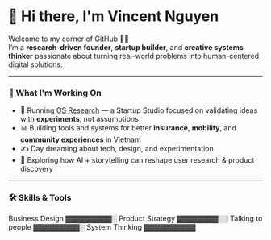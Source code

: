# 👋 Hi there, I'm Vincent Nguyen

Welcome to my corner of GitHub 👨‍💻  
I’m a **research-driven founder**, **startup builder**, and **creative systems thinker** passionate about turning real-world problems into human-centered digital solutions.

---

### 🚀 What I'm Working On

- 🧪 Running [OS Research](https://osresearch.vn) — a Startup Studio focused on validating ideas with **experiments**, not assumptions  
- 📊 Building tools and systems for better **insurance**, **mobility**, and **community experiences** in Vietnam  
- ✍️ Day dreaming about tech, design, and experimentation  
- 🔎 Exploring how AI + storytelling can reshape user research & product discovery

---

### 🛠 Skills & Tools

Business Design     ▓▓▓▓▓▓▓▓▓░
Product Strategy    ▓▓▓▓▓▓▓▓░░
Talking to people   ▓▓▓▓▓▓▓▓▓░
System Thinking     ▓▓▓▓▓▓▓▓▓▓
